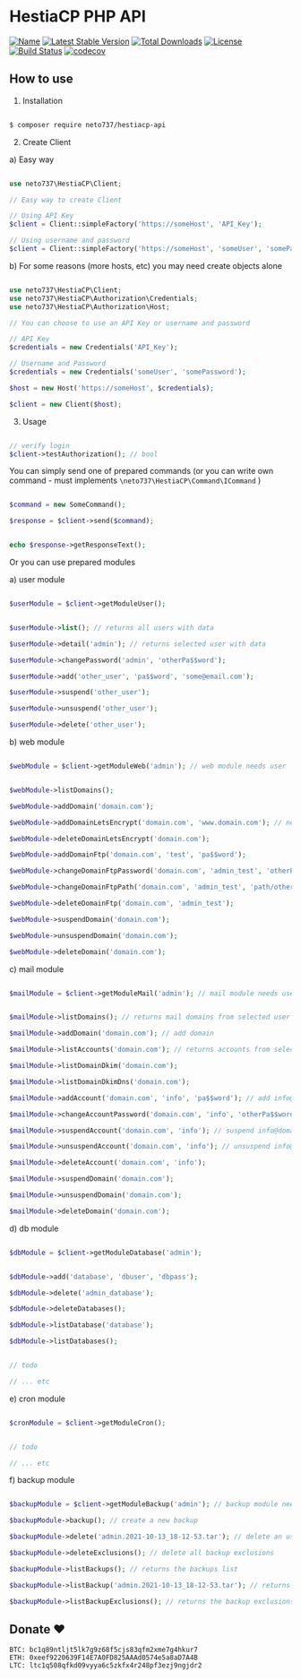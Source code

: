 
# HestiaCP PHP API

  
[![Name](https://badgen.net/packagist/name/neto737/hestiacp-api)](//packagist.org/packages/neto737/hestiacp-api) [![Latest Stable Version](https://badgen.net/packagist/v/neto737/hestiacp-api/latest)](https://packagist.org/packages/neto737/hestiacp-api) [![Total Downloads](https://badgen.net/packagist/dt/neto737/hestiacp-api)](https://packagist.org/packages/neto737/hestiacp-api)  [![License](https://badgen.net/packagist/license/neto737/hestiacp-api)](https://packagist.org/packages/neto737/hestiacp-api) [![Build Status](https://www.travis-ci.com/neto737/HestiaCP-API.svg?branch=main)](https://www.travis-ci.com/github/neto737/HestiaCP-API) [![codecov](https://codecov.io/gh/neto737/HestiaCP-API/branch/main/graph/badge.svg?token=F93I5JQXY6)](https://codecov.io/gh/neto737/HestiaCP-API)

  

## How to use

1) Installation

```sh

$ composer require neto737/hestiacp-api

```

2) Create Client

a) Easy way

```php

use neto737\HestiaCP\Client;

// Easy way to create Client

// Using API Key
$client = Client::simpleFactory('https://someHost', 'API_Key');

// Using username and password
$client = Client::simpleFactory('https://someHost', 'someUser', 'somePass');

```

b) For some reasons (more hosts, etc) you may need create objects alone

```php

use neto737\HestiaCP\Client;
use neto737\HestiaCP\Authorization\Credentials;
use neto737\HestiaCP\Authorization\Host;

// You can choose to use an API Key or username and password

// API Key
$credentials = new Credentials('API_Key');

// Username and Password
$credentials = new Credentials('someUser', 'somePassword');

$host = new Host('https://someHost', $credentials);

$client = new Client($host);

```

3) Usage

```php

// verify login
$client->testAuthorization(); // bool

```

You can simply send one of prepared commands (or you can write own command - must implements `\neto737\HestiaCP\Command\ICommand` )

```php

$command = new SomeCommand();

$response = $client->send($command);


echo $response->getResponseText();

```

Or you can use prepared modules

a) user module

```php

$userModule = $client->getModuleUser();


$userModule->list(); // returns all users with data

$userModule->detail('admin'); // returns selected user with data

$userModule->changePassword('admin', 'otherPa$$word');

$userModule->add('other_user', 'pa$$word', 'some@email.com');

$userModule->suspend('other_user');

$userModule->unsuspend('other_user');

$userModule->delete('other_user');

```

b) web module

```php

$webModule = $client->getModuleWeb('admin'); // web module needs user


$webModule->listDomains();

$webModule->addDomain('domain.com');

$webModule->addDomainLetsEncrypt('domain.com', 'www.domain.com'); // needs longer timeout

$webModule->deleteDomainLetsEncrypt('domain.com');

$webModule->addDomainFtp('domain.com', 'test', 'pa$$word');

$webModule->changeDomainFtpPassword('domain.com', 'admin_test', 'otherPa$$word');

$webModule->changeDomainFtpPath('domain.com', 'admin_test', 'path/other');

$webModule->deleteDomainFtp('domain.com', 'admin_test');

$webModule->suspendDomain('domain.com');

$webModule->unsuspendDomain('domain.com');

$webModule->deleteDomain('domain.com');

```

c) mail module

```php

$mailModule = $client->getModuleMail('admin'); // mail module needs user


$mailModule->listDomains(); // returns mail domains from selected user

$mailModule->addDomain('domain.com'); // add domain

$mailModule->listAccounts('domain.com'); // returns accounts from selected user and domain

$mailModule->listDomainDkim('domain.com');

$mailModule->listDomainDkimDns('domain.com');

$mailModule->addAccount('domain.com', 'info', 'pa$$word'); // add info@domain.com account

$mailModule->changeAccountPassword('domain.com', 'info', 'otherPa$$word'); // change info@domain.com password

$mailModule->suspendAccount('domain.com', 'info'); // suspend info@domain.com account

$mailModule->unsuspendAccount('domain.com', 'info'); // unsuspend info@domain.com account

$mailModule->deleteAccount('domain.com', 'info');

$mailModule->suspendDomain('domain.com');

$mailModule->unsuspendDomain('domain.com');

$mailModule->deleteDomain('domain.com');

```

d) db module

```php

$dbModule = $client->getModuleDatabase('admin');


$dbModule->add('database', 'dbuser', 'dbpass');

$dbModule->delete('admin_database');

$dbModule->deleteDatabases();

$dbModule->listDatabase('database');

$dbModule->listDatabases();


// todo

// ... etc

```

e) cron module

```php

$cronModule = $client->getModuleCron();


// todo

// ... etc

```

f) backup module

```php

$backupModule = $client->getModuleBackup('admin'); // backup module needs user

$backupModule->backup(); // create a new backup

$backupModule->delete('admin.2021-10-13_18-12-53.tar'); // delete an user backup

$backupModule->deleteExclusions(); // delete all backup exclusions

$backupModule->listBackups(); // returns the backups list

$backupModule->listBackup('admin.2021-10-13_18-12-53.tar'); // returns backup parameters list

$backupModule->listBackupExclusions(); // returns the backup exclusions list

```

## Donate :heart:

```
BTC: bc1q89ntljt5lk7g9z68f5cjs83qfm2xme7g4hkur7
ETH: 0xeef9220639F14E7A0FD825AAAd0574e5a8aD7A4B
LTC: ltc1q508qfkd09vyya6c5zkfx4r248pf3ezj9ngjdr2
```
